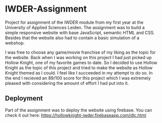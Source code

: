 # IWDER-Assignment
Project for assignment of the IWDER module from my first year at the University of Applied Sciences Leiden. The assignment was to build a simple responsive website with base JavaScript, semantic HTML and CSS. Besides that the website also had to contain a basic simulation of a webshop. 

I was free to choose any game/movie franchise of my liking as the topic for the website. Back when I was working on this project I had just picked up Hollow Knight, one of my favorite games to date. So I decided to use Hollow Knight as the topic of this project and tried to make the website as Hollow Knight themed as I could. I feel like I succeeded in my attempt to do so. In the end I recieved an 89/100 score for this project which I was extremely pleased with considering the amount of effort I had put into it.

## Deployment
Part of the assignment was to deploy the website using firebase. You can check it out here: 
https://hollowknight-iwder.firebaseapp.com/dlc.html
